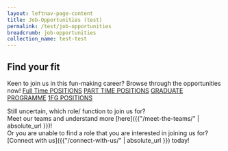 ```yaml
---
layout: leftnav-page-content
title: Job-Opportunities (test)
permalink: /test/job-opportunities
breadcrumb: job-opportunities
collection_name: test-test
---
```

## Find your fit
  Keen to join us in this fun-making career?
    Browse through the opportunities now!
      [Full Time POSITIONS][1]  [PART TIME POSITIONS][2]  [GRADUATE PROGRAMME][3]  [1FG POSITIONS][4]
              
Still uncertain, which role/ function to join us for?  
Meet our teams and understand more [here]({{"/meet-the-teams/" | absolute_url }})!  
  Or you are unable to find a role that you are interested in joining us for?  [Connect with us]({{"/connect-with-us/" | absolute_url }}) today!

[1]: <https://en.wikipedia.org/wiki/Hobbit#Lifestyle> "Hobbit lifestyles"
[2]: <https://en.wikipedia.org/wiki/Hobbit#Lifestyle> "Hobbit lifestyles"
[3]: <https://en.wikipedia.org/wiki/Hobbit#Lifestyle> "Hobbit lifestyles"
[4]: <https://en.wikipedia.org/wiki/Hobbit#Lifestyle> "Hobbit lifestyles"
